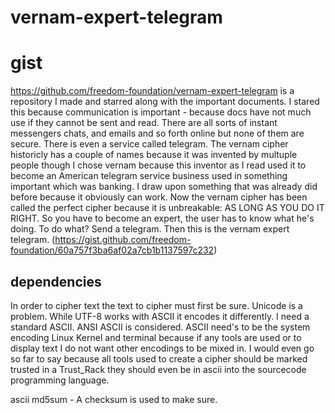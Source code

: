 # vernam-expert-telegram
# gist
https://github.com/freedom-foundation/vernam-expert-telegram is a repository I made and starred along with the important documents. I stared this because communication is important - because docs have not much use if they cannot be sent and read.  There are all sorts of instant messengers chats, and emails and so forth online but none of them are secure. There is even a service called telegram. The vernam cipher historicly has a couple of names because it was invented by multuple people though I chose vernam because this inventor as I read used it to become an American telegram service business used in something important which was banking. I draw upon something that was already did before because it obviously can work. Now the vernam cipher has been called the perfect cipher because it is unbreakable: AS LONG AS YOU DO IT RIGHT. So you have to become an expert, the user has to know what he's doing. To do what? Send a telegram. Then this is the vernam expert telegram. (https://gist.github.com/freedom-foundation/60a757f3ba6af02a7cb1b1137597c232)
## dependencies
In order to cipher text the text to cipher must first be sure. Unicode is a problem. While UTF-8 works with ASCII it encodes it differently. I need a standard ASCII. ANSI ASCII is considered. ASCII need's to be the system encoding Linux Kernel and terminal because if any tools are used or to display text I do not want other encodings to be mixed in. I would even go so far to say because all tools used to create a cipher should be marked trusted in a Trust_Rack they should even be in ascii into the sourcecode programming language. 

ascii
md5sum - A checksum is used to make sure.
